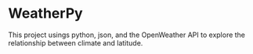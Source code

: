 # WeatherPy
This project usings python, json, and the OpenWeather API to explore the relationship between climate and latitude.
